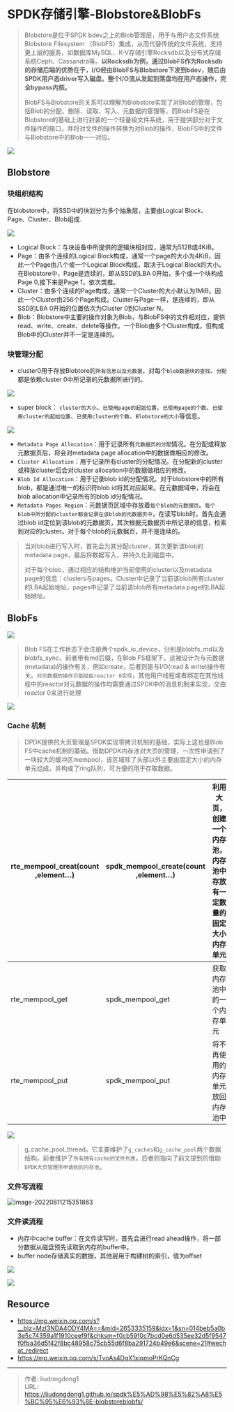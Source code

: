 # SPDK存储引擎-Blobstore&BlobFs


>Blobstore是位于SPDK bdev之上的Blob管理层，用于与用户态文件系统Blobstore Filesystem （BlobFS）集成，从而代替传统的文件系统，支持更上层的服务，如数据库MySQL、K-V存储引擎Rocksdb以及分布式存储系统Ceph、Cassandra等。**以Rocksdb为例，通过BlobFS作为Rocksdb的存储后端的优势在于，I/O经由BlobFS与Blobstore下发到bdev，随后由SPDK用户态driver写入磁盘。整个I/O流从发起到落盘均在用户态操作，完全bypass内核。**
>
>BlobFS与Blobstore的关系可以理解为Blobstore实现了对Blob的管理，包括Blob的分配、删除、读取、写入、元数据的管理等，而BlobFS是在Blobstore的基础上进行封装的一个轻量级文件系统，用于提供部分对于文件操作的接口，并将对文件的操作转换为对Blob的操作，BlobFS中的文件与Blobstore中的Blob一一对应。

![](https://gitee.com/github-25970295/blogimgv2022/raw/master/image-20220811215740086.png)

## Blobstore

### 块组织结构

 在blobstore中，将SSD中的块划分为多个抽象层，主要由Logical Block、Page、Cluster、Blob组成.

![](https://gitee.com/github-25970295/blogimgv2022/raw/master/image-20220811213455418.png)

- Logical Block：与块设备中所提供的逻辑块相对应，通常为512B或4KiB。
- Page：由多个连续的Logical Block构成，通常一个page的大小为4KiB，因此一个Page由八个或一个Logical Block构成，取决于Logical Block的大小。在Blobstore中，Page是连续的，即从SSD的LBA 0开始，多个或一个块构成Page 0,接下来是Page 1，依次类推。
- Cluster：由多个连续的Page构成，通常一个Cluster的大小默认为1MiB，因此一个Cluster由256个Page构成。Cluster与Page一样，是连续的，即从SSD的LBA 0开始的位置依次为Cluster 0到Cluster N。
- Blob：Blobstore中主要的操作对象为Blob，与BlobFS中的文件相对应，提供read、write、create、delete等操作。一个Blob由多个Cluster构成，但构成Blob中的Cluster并不一定是连续的。

### 块管理分配

- cluster0用于存放Blobtore的`所有信息以及元数据`，对每个`blob数据块的查找`、`分配`都是依赖cluster 0中所记录的元数据所进行的。

![](https://gitee.com/github-25970295/blogimgv2022/raw/master/image-20220811214105065.png)

- super block： `cluster的大小`、`已使用page的起始位置`、`已使用page的个数`、`已使用cluster的起始位置`、`已使用cluster的个数`、`Blobstore的大小`等信息。

![](https://gitee.com/github-25970295/blogimgv2022/raw/master/image-20220811214232773.png)

- `Metadata Page Allocation`：用于记录所有`元数据页的分配`情况。在分配或释放元数据页后，将会对metadata page allocation中的数据做相应的修改。
- `Cluster Allocation`：用于记录所有cluster的分配情况。在分配新的cluster或释放cluster后会对cluster allocation中的数据做相应的修改。
- `Blob Id Allocation`：用于记录blob id的分配情况。对于blobstore中的所有blob，都是通过唯一的标识符blob id将其对应起来。在元数据域中，将会在blob allocation中记录所有的blob id分配情况。
- `Metadata Pages Region`：元数据页区域中存放着`每个blob的元数据页`。`每个blob中所分配的cluster都会记录在该blob的元数据页中`，在读写blob时，首先会通过blob id定位到该blob的元数据页，其次根据元数据页中所记录的信息，检索到对应的cluster。对于每个blob的元数据页，并不是连续的。

> 当对blob进行写入时，首先会为其分配cluster，其次更新该blob的metadata page，最后将数据写入，并持久化到磁盘中。
>
> 对于每个blob，通过相应的结构维护当前使用的cluster以及metadata page的信息：clusters与pages。Cluster中记录了当前该blob所有cluster的LBA起始地址，pages中记录了当前该blob所有metadata page的LBA起始地址。

## BlobFs

![](https://gitee.com/github-25970295/blogimgv2022/raw/master/image-20220811220058695.png)

> Blob FS在工作状态下会注册两个spdk_io_device，分别是blobfs_md以及blobfs_sync，前者带有md后缀，在Blob FS框架下，这被设计为与元数据(metadata)的操作有关，例如create，后者则是与I/O(read & write)操作有关。`对元数据的操作只能经由reactor 0实现`，其他用户线程或者绑定在其他线程中的reactor对元数据的操作均需要通过SPDK中的消息机制来实现，交由reactor 0来进行处理

![](https://gitee.com/github-25970295/blogimgv2022/raw/master/image-20220811220140246.png)

### Cache 机制

> DPDK提供的大页管理是SPDK实现零拷贝机制的基础，实际上这也是Blob FS中cache机制的基础。借助DPDK内存池对大页的管理，一次性申请到了一块较大的缓冲区mempool，该区域除了头部以外主要由固定大小的内存单元组成，并构成了ring队列，可方便的用于存取数据。

| rte_mempool_creat(count  ,element…) | spdk_mempool_create(count  ,element…) | 利用大页，创建一个内存池，内存池中存放有一定数量的固定大小内存单元 |
| ----------------------------------- | ------------------------------------- | ------------------------------------------------------------ |
| rte_mempool_get                     | spdk_mempool_get                      | 获取内存池中的一个内存单元                                   |
| rte_mempool_put                     | spdk_mempool_put                      | 将不再使用的内存单元放回内存池中                             |

![](https://gitee.com/github-25970295/blogimgv2022/raw/master/image-20220811220425171.png)

> g_cache_pool_thread。它主要维护了`g_caches`和`g_cache_pool`两个数据结构，前者维护了`所有拥有cache的文件列表`，后者则指向了前文提到的借助`DPDK大页管理所申请到的内存池`。

### 文件写流程

![image-20220811215351863](https://gitee.com/github-25970295/blogimgv2022/raw/master/image-20220811215351863.png)

### 文件读流程

- 内存中cache buffer：在文件读写时，首先会进行read ahead操作，将一部分数据从磁盘预先读取到内存的buffer中。
- buffer node存储真实的数据，其他层用于构建树的索引，值为offset

![](https://gitee.com/github-25970295/blogimgv2022/raw/master/image-20220811215104528.png)

![](https://gitee.com/github-25970295/blogimgv2022/raw/master/image-20220811214829192.png)



## Resource

- https://mp.weixin.qq.com/s?__biz=MzI3NDA4ODY4MA==&mid=2653335159&idx=1&sn=014beb5a0b3e5c74359a1f1910ceef9f&chksm=f0cb59f0c7bcd0e6d535ee32d5f9547f0fba36d5f42f8bc48958c75cb55d6f8ba291724b49e6&scene=21#wechat_redirect
- https://mp.weixin.qq.com/s/TvoAs4DqX1xiqmoPrKQnCg

---

> 作者: liudongdong1  
> URL: https://liudongdong1.github.io/spdk%E5%AD%98%E5%82%A8%E5%BC%95%E6%93%8E-blobstoreblobfs/  

